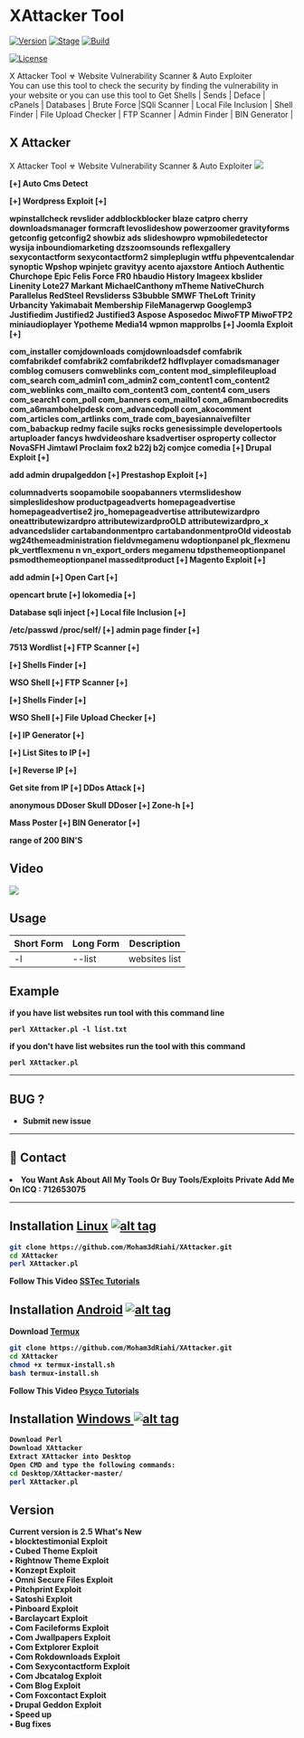 <h1>XAttacker Tool</h1>
<p><a href="https://github.com/Moham3dRiahi/XAttacker"><img src="https://img.shields.io/badge/SecurityXploit-v2.5-green.svg" alt="Version" data-canonical-src="https://img.shields.io/badge/XAttacker-2.5-brightgreen.svg?maxAge=259200" style="max-width:100%;"></a>
<a href="https://github.com/Moham3dRiahi/XAttacker"><img src="https://img.shields.io/badge/Release-Stable-orange.svg" alt="Stage" data-canonical-src="https://img.shields.io/badge/Release-Stable-orange.svg" style="max-width:100%;"></a>
<a href="https://github.com/Moham3dRiahi/XAttacker"><img src="https://img.shields.io/badge/Supported%20OS-Linux%2FWindows-brightgreengreen.svg" alt="Build" data-canonical-src="https://img.shields.io/badge/Supported%20OS-Linux%2FWindows-brightgreengreen.svg" style="max-width:100%;"></a></p>
<p><a href="https://github.com/PhHitachi/SecurityXploit/blob/master/COPYING.GPL"><img src="https://img.shields.io/github/license/PhHitachi/SecurityXploit.svg?style=social" alt="License"style="max-width:100%;"></a>
<p>X Attacker Tool ☣ Website Vulnerability Scanner & Auto Exploiter<br>You can use this tool to check the security by finding the vulnerability in your website or you can use this tool to Get Shells | Sends | Deface | cPanels | Databases | Brute Force |SQli Scanner | Local File Inclusion | Shell Finder | File Upload Checker | FTP Scanner | Admin Finder | BIN Generator |</p>

<h2>X Attacker</h2>

X Attacker Tool ☣ Website Vulnerability Scanner & Auto Exploiter
<img src="https://i.imgur.com/DxZyQit.jpg" data-canonical-src="https://i.imgur.com/DxZyQit.jpg" style="max-width:100%;">

<b>[+] Auto Cms Detect<b>

[+] Wordpress Exploit [+]

wpinstallcheck
revslider
addblockblocker
blaze
catpro
cherry
downloadsmanager
formcraft
levoslideshow
powerzoomer
gravityforms
getconfig
getconfig2
showbiz
ads
slideshowpro
wpmobiledetector
wysija
inboundiomarketing
dzszoomsounds
reflexgallery
sexycontactform
sexycontactform2
simpleplugin
wtffu
phpeventcalendar
synoptic
Wpshop
wpinjetc
gravityy
acento
ajaxstore
Antioch
Authentic
Churchope
Epic
Felis
Force
FR0
hbaudio
History
Imageex
kbslider
Linenity
Lote27
Markant
MichaelCanthony
mTheme
NativeChurch
Parallelus
RedSteel
Revsliderss
S3bubble
SMWF
TheLoft
Trinity
Urbancity
Yakimabait
Membership
FileManagerwp
Googlemp3
Justifiedim
Justified2
Justified3
Aspose
Asposedoc
MiwoFTP
MiwoFTP2
miniaudioplayer
Ypotheme
Media14
wpmon
mapprolbs
[+] Joomla Exploit [+]

com_installer
comjdownloads
comjdownloadsdef
comfabrik
comfabrikdef
comfabrik2
comfabrikdef2
hdflvplayer
comadsmanager
comblog
comusers
comweblinks
com_content
mod_simplefileupload
com_search
com_admin1
com_admin2
com_content1
com_content2
com_weblinks
com_mailto
com_content3
com_content4
com_users
com_search1
com_poll
com_banners
com_mailto1
com_a6mambocredits
com_a6mambohelpdesk
com_advancedpoll
com_akocomment
com_articles
com_artlinks
com_trade
com_bayesiannaivefilter
com_babackup
redmy
facile
sujks
rocks
genesissimple
developertools
artuploader
fancys
hwdvideoshare
ksadvertiser
osproperty
collector
NovaSFH
Jimtawl
Proclaim
fox2
b22j
b2j
comjce
comedia
[+] Drupal Exploit [+]

add admin
drupalgeddon
[+] Prestashop Exploit [+]

columnadverts
soopamobile
soopabanners
vtermslideshow
simpleslideshow
productpageadverts
homepageadvertise
homepageadvertise2
jro_homepageadvertise
attributewizardpro
oneattributewizardpro
attributewizardproOLD
attributewizardpro_x
advancedslider
cartabandonmentpro
cartabandonmentproOld
videostab
wg24themeadministration
fieldvmegamenu
wdoptionpanel
pk_flexmenu
pk_vertflexmenu
n   vn_export_orders
megamenu
tdpsthemeoptionpanel
psmodthemeoptionpanel
masseditproduct
[+] Magento Exploit [+]

add admin
[+] Open Cart [+]

opencart brute
[+] lokomedia [+]

Database sqli inject
[+] Local file Inclusion [+]

/etc/passwd
/proc/self/
[+] admin page finder [+]

7513 Wordlist 
[+] FTP Scanner [+]

[+] Shells Finder [+]

 WSO Shell 
[+] FTP Scanner [+]

[+] Shells Finder [+]

 WSO Shell
[+] File Upload Checker [+]

[+] IP Generator [+]

[+] List Sites to IP [+]

[+] Reverse IP [+]

Get site from IP 
[+] DDos Attack [+]

anonymous DDoser
Skull DDoser
[+] Zone-h [+]

 Mass Poster
[+] BIN Generator [+]

range of 200 BIN'S

<h2>Video</h2>
<a href="https://www.youtube.com/watch?v=EgqTsrWt2VU"><img src="https://i.imgur.com/5B96biH.png" style="max-width:100%;"></a>

<h2>Usage</h2>

<table>
<thead>
<tr>
<th>Short Form</th>
<th>Long Form</th>
<th>Description</th>
</tr>
</thead>
<tbody>
<tr>
<td>-l</td>
<td>--list</td>
<td>websites list</td>
</tr>
</tbody></table>
<h2>Example</h2>
<p>if you have list websites run tool with this command line<p>
<code>perl XAttacker.pl -l list.txt</code>
<p>if you don't have list websites run the tool with this command<p>
<code>perl XAttacker.pl</code>

<hr>
<h2>BUG ?</h2>
<ul><li>Submit new issue</li></ul><hr>
<h2>📧 Contact</h2>
<li>You Want Ask About All My Tools Or Buy Tools/Exploits Private Add Me On ICQ : 712653075</li>
<hr>

## Installation [Linux](https://wikipedia.org/wiki/Linux) [![alt tag](http://icons.iconarchive.com/icons/dakirby309/simply-styled/32/OS-Linux-icon.png)](https://fr.wikipedia.org/wiki/Linux)

```bash
git clone https://github.com/Moham3dRiahi/XAttacker.git
cd XAttacker
perl XAttacker.pl
```

Follow This Video [SSTec Tutorials](https://www.youtube.com/watch?v=ckHIm4-_Zbs)

## Installation [Android](https://wikipedia.org/wiki/Android) [![alt tag](https://cdn1.iconfinder.com/data/icons/logotypes/32/android-32.png)](https://fr.wikipedia.org/wiki/Android)

Download [Termux](https://play.google.com/store/apps/details?id=com.termux)

```bash
git clone https://github.com/Moham3dRiahi/XAttacker.git
cd XAttacker
chmod +x termux-install.sh
bash termux-install.sh
```

Follow This Video [Psyco Tutorials](https://www.youtube.com/watch?v=3QezrdBW1D8)

## Installation [Windows ](https://wikipedia.org/wiki/Microsoft_Windows)[![alt tag](http://icons.iconarchive.com/icons/tatice/cristal-intense/32/Windows-icon.png)](https://fr.wikipedia.org/wiki/Microsoft_Windows)
```bash
Download Perl
Download XAttacker
Extract XAttacker into Desktop
Open CMD and type the following commands:
cd Desktop/XAttacker-master/
perl XAttacker.pl
```
<h2>Version</h2>
<strong>Current version is 2.5</strong>
<strong>What's New </strong>
<br>• blocktestimonial Exploit
<br>• Cubed Theme Exploit
<br>• Rightnow Theme Exploit
<br>• Konzept Exploit
<br>• Omni Secure Files Exploit
<br>• Pitchprint Exploit
<br>• Satoshi Exploit
<br>• Pinboard Exploit
<br>• Barclaycart Exploit
<br>• Com Facileforms Exploit
<br>• Com Jwallpapers Exploit
<br>• Com Extplorer Exploit
<br>• Com Rokdownloads Exploit
<br>• Com Sexycontactform Exploit
<br>• Com Jbcatalog Exploit
<br>• Com Blog Exploit
<br>• Com Foxcontact Exploit
<br>• Drupal Geddon Exploit
<br>• Speed up
<br>• Bug fixes
